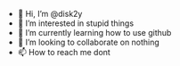 - 👋 Hi, I’m @disk2y
- 👀 I’m interested in stupid things
- 🌱 I’m currently learning how to use github
- 💞️ I’m looking to collaborate on nothing
- 📫 How to reach me dont

<!---
disk2y/disk2y is a ✨ special ✨ repository because its `README.md` (this file) appears on your GitHub profile.
You can click the Preview link to take a look at your changes.
--->
